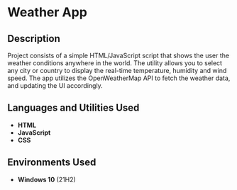 <h1>Weather App</h1>

<h2>Description</h2>
Project consists of a simple HTML/JavaScript script that shows the user the weather conditions anywhere in the world. The utility allows you to select any city or country to display the real-time temperature, humidity and wind speed.
The app utilizes the OpenWeatherMap API to fetch the weather data, and updating the UI accordingly.
<br />


<h2>Languages and Utilities Used</h2>

- <b>HTML</b>
- <b>JavaScript</b>
- <b>CSS</b>

<h2>Environments Used </h2>

- <b>Windows 10</b> (21H2)
<!--
 ```diff
- text in red
+ text in green
! text in orange
# text in gray
@@ text in purple (and bold)@@
```
--!>
